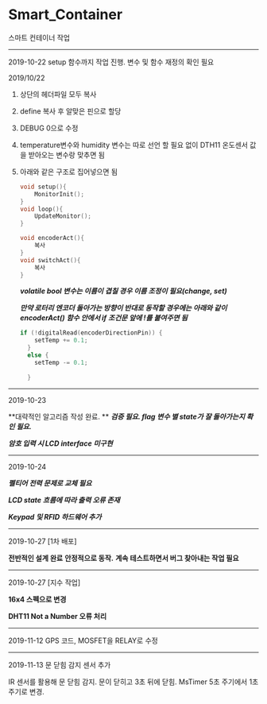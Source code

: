 # Smart_Container
 스마트 컨테이너 작업

---

2019-10-22 setup 함수까지 작업 진행. 변수 및 함수 재정의 확인 필요

2019/10/22

1. 상단의 헤더파일 모두 복사

2. define 복사 후 알맞은 핀으로 할당

3. DEBUG 0으로 수정

4. temperature변수와 humidity 변수는 따로 선언 할 필요 없이 DTH11 온도센서 값을 받아오는 변수랑 맞추면 됨

5. 아래와 같은 구조로 집어넣으면 됨

   ```c
   void setup(){
       MonitorInit();
   }
   void loop(){
       UpdateMonitor();
   }
   
   void encoderAct(){
       복사
   }
   void switchAct(){
       복사
   }
   ```

   ***volatile bool 변수는 이름이 겹칠 경우 이름 조정이 필요(change, set)***

   ***만약 로터리 엔코더 돌아가는 방향이 반대로 동작할 경우에는  아래와 같이encoderAct() 함수 안에서 if 조건문 앞에 !를 붙여주면 됨***

   ```c
   if (!digitalRead(encoderDirectionPin)) {
       setTemp += 0.1;
     }
     else {
       setTemp -= 0.1;
        
     }
   ```

---

2019-10-23

**대략적인 알고리즘 작성 완료. ** 
***검증 필요. flag 변수 별 state가 잘 돌아가는지 확인 필요.***

***암호 입력 시 LCD interface 미구현***

---

2019-10-24

***펠티어 전력 문제로 교체 필요***

***LCD state 흐름에 따라 출력 오류 존재***

***Keypad 및 RFID 하드웨어 추가***

---

2019-10-27 	[1차 배포]  

**전반적인 설계 완료** 
**안정적으로 동작.**
**계속 테스트하면서 버그 찾아내는 작업 필요**

---

2019-10-27 [지수 작업]

**16x4 스펙으로 변경**

**DHT11 Not a Number 오류 처리**

---

2019-11-12 GPS 코드, MOSFET을 RELAY로 수정

---

2019-11-13 문 닫힘 감지 센서 추가

IR 센서를 활용해 문 닫힘 감지.
문이 닫히고 3초 뒤에 닫힘.
MsTimer 5초 주기에서 1초 주기로 변경.